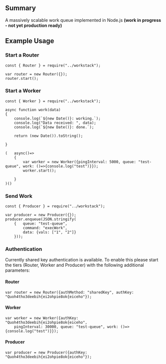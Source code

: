 ## Summary
A massively scalable work queue implemented in Node.js **(work in progress - not yet production ready)**


## Example Usage

### Start a Router
```
const { Router } = require("../workstack");

var router = new Router({});
router.start();
```

### Start a Worker
```
const { Worker } = require("../workstack");

async function work(data)
{   
    console.log(`${new Date()}: working.`);
    console.log("Data received: ", data);
    console.log(`${new Date()}: done.`);
    
    return (new Date()).toString();

}

(   async()=>
    {   
        var worker = new Worker({pingInterval: 5000, queue: "test-queue", work: ()=>{console.log("test")}});
        worker.start();

    }
)()
```

### Send Work
```
const { Producer } = require("../workstack");

var producer = new Producer({});
producer.enqueue(JSON.stringify(
    {   queue: "test-queue",
        command: "execWork", 
        data: {vals: ["1", "2"]}
    }));
```

### Authentication
Currently shared key authentication is available.  To enable this please start the tiers (Router, Worker and Producer) with the following additional parameters:

#### Router
```
var router = new Router({authMethod: "sharedKey", authKey: "Quoh4tho3deebih{ei2ohpie8ok{eiceho"});
```

#### Worker
```
var worker = new Worker({authKey: "Quoh4tho3deebih{ei2ohpie8ok{eiceho", 
    pingInterval: 30000, queue: "test-queue", work: ()=>{console.log("test")}});
```

#### Producer
```
var producer = new Producer({authKey: "Quoh4tho3deebih{ei2ohpie8ok{eiceho"});
```
